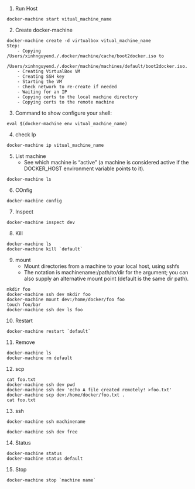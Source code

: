 1. Run Host
```
docker-machine start vitual_machine_name
```

2. Create docker-machine
```
docker-machine create -d virtualbox vitual_machine_name
Step:
    - Copying /Users/xinhnguyend./.docker/machine/cache/boot2docker.iso to 
    /Users/xinhnguyend./.docker/machine/machines/default/boot2docker.iso.
    - Creating VirtualBox VM
    - Creating SSH key
    - Starting the VM
    - Check network to re-create if needed
    - Waiting for an IP
    - Copying certs to the local machine directory
    - Copying certs to the remote machine
```

3. Command to show configure your shell:
```
eval $(docker-machine env vitual_machine_name)
```

4. check Ip
```
docker-machine ip vitual_machine_name
```
5. List machine
    - See which machine is “active” (a machine is considered active if the DOCKER_HOST environment variable points to it).
```
docker-machine ls
```

6. COnfig
```
docker-machine config
```

7. Inspect
```
docker-machine inspect dev

```

8. Kill
```
docker-machine ls
docker-machine kill `default`
```

9. mount
    - Mount directories from a machine to your local host, using sshfs
    - The notation is machinename:/path/to/dir for the argument; you can also supply an alternative mount point (default is the same dir path).
```
mkdir foo
docker-machine ssh dev mkdir foo
docker-machine mount dev:/home/docker/foo foo
touch foo/bar
docker-machine ssh dev ls foo
```

10. Restart
```
docker-machine restart `default`
```

11. Remove
```
docker-machine ls
docker-machine rm default 
```

12. scp
```
cat foo.txt
docker-machine ssh dev pwd
docker-machine ssh dev 'echo A file created remotely! >foo.txt'
docker-machine scp dev:/home/docker/foo.txt .
cat foo.txt
```

13. ssh
```
docker-machine ssh machinename

docker-machine ssh dev free
```

14. Status
```
docker-machine status
docker-machine status default
```

15. Stop
```
docker-machine stop `machine name`
```